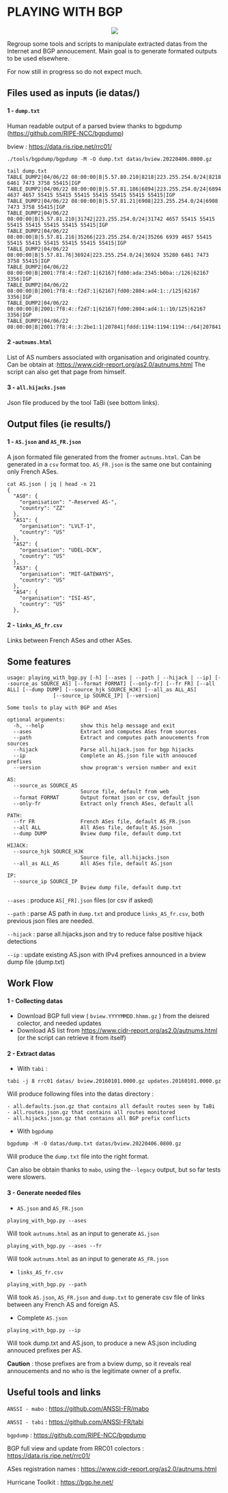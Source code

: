 # PLAYING WITH BGP


<p align="center">
  <img src="img/meme.jpg" />
</p>


Regroup some tools and scripts to manipulate extracted datas from the Internet and BGP annoucement.
Main goal is to generate formated outputs to be used elsewhere.

For now still in progress so do not expect much.


## Files used as inputs (ie datas/)

#### 1 - `dump.txt`

Human readable output of a parsed bview thanks to bgpdump (https://github.com/RIPE-NCC/bgpdump)

bview : https://data.ris.ripe.net/rrc01/


```
./tools/bgpdump/bgpdump -M -O dump.txt datas/bview.20220406.0800.gz

tail dump.txt
TABLE_DUMP2|04/06/22 08:00:00|B|5.57.80.210|8218|223.255.254.0/24|8218 6461 7473 3758 55415|IGP
TABLE_DUMP2|04/06/22 08:00:00|B|5.57.81.186|6894|223.255.254.0/24|6894 4637 4657 55415 55415 55415 55415 55415 55415 55415|IGP
TABLE_DUMP2|04/06/22 08:00:00|B|5.57.81.21|6908|223.255.254.0/24|6908 7473 3758 55415|IGP
TABLE_DUMP2|04/06/22 08:00:00|B|5.57.81.210|31742|223.255.254.0/24|31742 4657 55415 55415 55415 55415 55415 55415 55415|IGP
TABLE_DUMP2|04/06/22 08:00:00|B|5.57.81.216|35266|223.255.254.0/24|35266 6939 4657 55415 55415 55415 55415 55415 55415 55415|IGP
TABLE_DUMP2|04/06/22 08:00:00|B|5.57.81.76|36924|223.255.254.0/24|36924 35280 6461 7473 3758 55415|IGP
TABLE_DUMP2|04/06/22 08:00:00|B|2001:7f8:4::f2d7:1|62167|fd00:ada:2345:b0ba::/126|62167 3356|IGP
TABLE_DUMP2|04/06/22 08:00:00|B|2001:7f8:4::f2d7:1|62167|fd00:2804:ad4:1::/125|62167 3356|IGP
TABLE_DUMP2|04/06/22 08:00:00|B|2001:7f8:4::f2d7:1|62167|fd00:2804:ad4:1::10/125|62167 3356|IGP
TABLE_DUMP2|04/06/22 08:00:00|B|2001:7f8:4::3:2be1:1|207841|fddd:1194:1194:1194::/64|207841|INCOMPLETE

```

#### 2 -`autnums.html`

List of AS numbers associated with organisation and originated country.
Can be obtain at :https://www.cidr-report.org/as2.0/autnums.html
The script can also get that page from himself.


#### 3 - `all.hijacks.json`

Json file produced by the tool TaBi (see bottom links).


## Output files (ie results/)

#### 1 - `AS.json` and `AS_FR.json`

A json formated file generated from the fromer `autnums.html`. Can be generated in a `csv` format too.
`AS_FR.json` is the same one but containing only French ASes.

```
cat AS.json | jq | head -n 21
{
  "AS0": {
    "organisation": "-Reserved AS-",
    "country": "ZZ"
  },
  "AS1": {
    "organisation": "LVLT-1",
    "country": "US"
  },
  "AS2": {
    "organisation": "UDEL-DCN",
    "country": "US"
  },
  "AS3": {
    "organisation": "MIT-GATEWAYS",
    "country": "US"
  },
  "AS4": {
    "organisation": "ISI-AS",
    "country": "US"
  },
  ```

#### 2 - `links_AS_fr.csv`

Links between French ASes and other ASes.

## Some features

```
usage: playing_with_bgp.py [-h] [--ases | --path | --hijack | --ip] [--source_as SOURCE_AS] [--format FORMAT] [--only-fr] [--fr FR] [--all ALL] [--dump DUMP] [--source_hjk SOURCE_HJK] [--all_as ALL_AS]
               [--source_ip SOURCE_IP] [--version]

Some tools to play with BGP and ASes

optional arguments:
  -h, --help            show this help message and exit
  --ases                Extract and computes ASes from sources
  --path                Extract and computes path anoucements from sources
  --hijack              Parse all.hijack.json for bgp hijacks
  --ip                  Complete an AS.json file with annouced prefixes
  --version             show program's version number and exit

AS:
  --source_as SOURCE_AS
                        Source file, default from web
  --format FORMAT       Output format json or csv, default json
  --only-fr             Extract only french ASes, default all

PATH:
  --fr FR               French ASes file, default AS_FR.json
  --all ALL             All ASes file, default AS.json
  --dump DUMP           Bview dump file, default dump.txt

HIJACK:
  --source_hjk SOURCE_HJK
                        Source file, all.hijacks.json
  --all_as ALL_AS       All ASes file, default AS.json

IP:
  --source_ip SOURCE_IP
                        Bview dump file, default dump.txt
  ```

  `--ases` : produce `AS[_FR].json` files (or csv if asked)

  `--path` : parse AS path in `dump.txt` and produce `links_AS_fr.csv`, both previous json files are needed.

  `--hijack` : parse all.hijacks.json and try to reduce false positive hijack detections

  `--ip` : update existing AS.json with IPv4 prefixes announced in a bview dump file (dump.txt)


## Work Flow

#### 1 - Collecting datas

- Download BGP full view ( `bview.YYYYMMDD.hhmm.gz` ) from the deisred colector, and needed updates
- Download AS list from https://www.cidr-report.org/as2.0/autnums.html (or the script can retrieve it from itself)

#### 2 - Extract datas

- With `tabi` :

`tabi -j 8 rrc01 datas/ bview.20160101.0000.gz updates.20160101.0000.gz`

Will produce following files into the datas directory :

    - all.defaults.json.gz that contains all default routes seen by TaBi
    - all.routes.json.gz that contains all routes monitored
    - all.hijacks.json.gz that contains all BGP prefix conflicts

- With `bgpdump`

`bgpdump -M -O datas/dump.txt datas/bview.20220406.0800.gz`

Will produce the `dump.txt` file into the right format.

Can also be obtain thanks to `mabo`, using the`--legacy` output, but so far tests were slowers.


#### 3 - Generate needed files

- `AS.json` and `AS_FR.json`

`playing_with_bgp.py --ases`

Will took `autnums.html` as an input to generate `AS.json`

`playing_with_bgp.py --ases --fr`

Will took `autnums.html` as an input to generate `AS_FR.json`


- `links_AS_fr.csv`

`playing_with_bgp.py --path`

Will took `AS.json`, `AS_FR.json` and `dump.txt` to generate csv file of links between any French AS and foreign AS.

- Complete `AS.json`

`playing_with_bgp.py --ip`

Will took dump.txt and AS.json, to produce a new AS.json including annouced prefixes per AS.

**Caution** : those prefixes are from a bview dump, so it reveals real annoucements and no who is the legitimate owner of a prefix.



## Useful tools and links

  `ANSSI - mabo` : https://github.com/ANSSI-FR/mabo

  `ANSSI - tabi` : https://github.com/ANSSI-FR/tabi

  `bgpdump` : https://github.com/RIPE-NCC/bgpdump

  BGP full view and update from RRC01 colectors : https://data.ris.ripe.net/rrc01/

  ASes registration names : https://www.cidr-report.org/as2.0/autnums.html

  Hurricane Toolkit : https://bgp.he.net/
